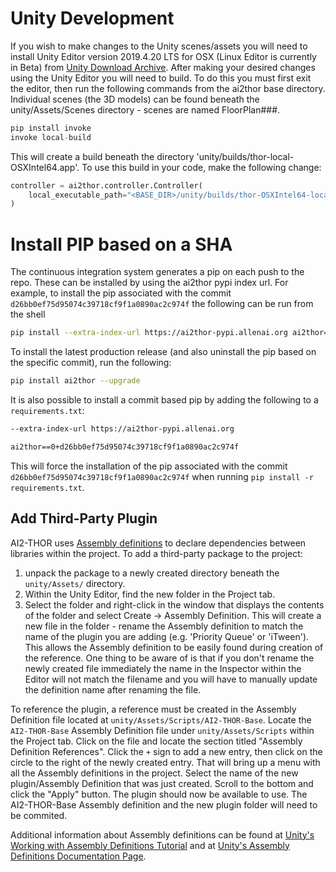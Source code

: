 # Unity Development

If you wish to make changes to the Unity scenes/assets you will need to install Unity Editor version 2019.4.20 LTS for OSX (Linux Editor is currently in Beta) from [Unity Download Archive](https://unity3d.com/get-unity/download/archive).  After making your desired changes using the Unity Editor you will need to build.  To do this you must first exit the editor, then run the following commands from the ai2thor base directory. Individual scenes (the 3D models) can be found beneath the unity/Assets/Scenes directory - scenes are named FloorPlan###.

```python
pip install invoke
invoke local-build
```

This will create a build beneath the directory 'unity/builds/thor-local-OSXIntel64.app'. To use this build in your code, make the following change:

```python
controller = ai2thor.controller.Controller(
    local_executable_path="<BASE_DIR>/unity/builds/thor-OSXIntel64-local/thor-OSXIntel64-local.app/Contents/MacOS/AI2-THOR"
)
```

# Install PIP based on a SHA

The continuous integration system generates a pip on each push to the repo.  These can be installed by using the ai2thor pypi index url.  For example, to install the pip associated with the commit `d26bb0ef75d95074c39718cf9f1a0890ac2c974f` the following can be run from the shell

```bash
pip install --extra-index-url https://ai2thor-pypi.allenai.org ai2thor==0+d26bb0ef75d95074c39718cf9f1a0890ac2c974f
```

To install the latest production release (and also uninstall the pip based on the specific commit), run the following:
```bash
pip install ai2thor --upgrade
```

It is also possible to install a commit based pip by adding the following to a `requirements.txt`:
```txt
--extra-index-url https://ai2thor-pypi.allenai.org

ai2thor==0+d26bb0ef75d95074c39718cf9f1a0890ac2c974f
```

This will force the installation of the pip associated with the commit `d26bb0ef75d95074c39718cf9f1a0890ac2c974f` when running `pip install -r requirements.txt`.


## Add Third-Party Plugin

AI2-THOR uses [Assembly definitions](https://docs.unity3d.com/Manual/ScriptCompilationAssemblyDefinitionFiles.html) to declare dependencies between libraries within the project.  To add a third-party package to the project:
1. unpack the package to a newly created directory beneath the `unity/Assets/` directory.
2. Within the Unity Editor, find the new folder in the Project tab.
3. Select the folder and right-click in the window that displays the contents of the folder and select Create -> Assembly Definition.  This will create a new file in the folder - rename the Assembly definition to match the name of the plugin you are adding (e.g. 'Priority Queue' or 'iTween'). This allows the Assembly definition to be easily found during creation of the reference.  One thing to be aware of is that if you don't rename the newly created file immediately the name in the Inspector within the Editor will not match the filename and you will have to manually update the definition name after renaming the file.

To reference the plugin, a reference must be created in the Assembly Definition file located at `unity/Assets/Scripts/AI2-THOR-Base`. Locate the `AI2-THOR-Base` Assembly Definition file under `unity/Assets/Scripts` within the Project tab.  Click on the file and locate the section titled "Assembly Definition References".  Click the `+` sign to add a new entry, then click on the circle to the right of the newly created entry.  That will bring up a menu with all the Assembly definitions in the project.  Select the name of the new plugin/Assembly Definition that was just created.  Scroll to the bottom and click the "Apply" button.  The plugin should now be available to use.  The AI2-THOR-Base Assembly definition and the new plugin folder will need to be commited.

Additional information about Assembly definitions can be found at [Unity's Working with Assembly Definitions Tutorial](https://learn.unity.com/tutorial/working-with-assembly-definitions?uv=2019.4) and at [Unity's Assembly Definitions Documentation Page](https://docs.unity3d.com/Manual/ScriptCompilationAssemblyDefinitionFiles.html).

